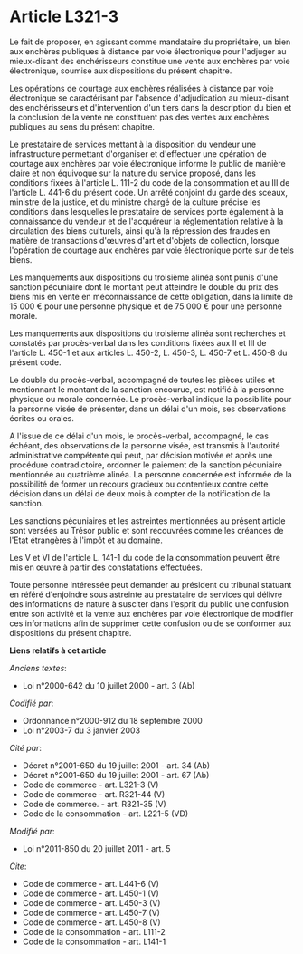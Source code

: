 # Article L321-3

Le fait de proposer, en agissant comme mandataire du propriétaire, un bien aux enchères publiques à distance par voie
électronique pour l'adjuger au mieux-disant des enchérisseurs constitue une vente aux enchères par voie électronique, soumise
aux dispositions du présent chapitre. 

Les opérations de courtage aux enchères réalisées à distance par voie électronique se caractérisant par l'absence
d'adjudication au mieux-disant des enchérisseurs et d'intervention d'un tiers dans la description du bien et la conclusion de
la vente ne constituent pas des ventes aux enchères publiques au sens du présent chapitre. 

Le prestataire de services mettant à la disposition du vendeur une infrastructure permettant d'organiser et d'effectuer une
opération de courtage aux enchères par voie électronique informe le public de manière claire et non équivoque sur la nature
du service proposé, dans les conditions fixées à l'article L. 111-2 du code de la consommation et au III de l'article L.
441-6 du présent code. Un arrêté conjoint du garde des sceaux, ministre de la justice, et du ministre chargé de la culture
précise les conditions dans lesquelles le prestataire de services porte également à la connaissance du vendeur et de
l'acquéreur la réglementation relative à la circulation des biens culturels, ainsi qu'à la répression des fraudes en matière
de transactions d'œuvres d'art et d'objets de collection, lorsque l'opération de courtage aux enchères par voie électronique
porte sur de tels biens. 

Les manquements aux dispositions du troisième alinéa sont punis d'une sanction pécuniaire dont le montant peut atteindre le
double du prix des biens mis en vente en méconnaissance de cette obligation, dans la limite de 15 000 € pour une personne
physique et de 75 000 € pour une personne morale. 

Les manquements aux dispositions du troisième alinéa sont recherchés et constatés par procès-verbal dans les conditions
fixées aux II et III de l'article L. 450-1 et aux articles L. 450-2, L. 450-3, L. 450-7 et L. 450-8 du présent code. 

Le double du procès-verbal, accompagné de toutes les pièces utiles et mentionnant le montant de la sanction encourue, est
notifié à la personne physique ou morale concernée. Le procès-verbal indique la possibilité pour la personne visée de
présenter, dans un délai d'un mois, ses observations écrites ou orales. 

A l'issue de ce délai d'un mois, le procès-verbal, accompagné, le cas échéant, des observations de la personne visée, est
transmis à l'autorité administrative compétente qui peut, par décision motivée et après une procédure contradictoire,
ordonner le paiement de la sanction pécuniaire mentionnée au quatrième alinéa. La personne concernée est informée de la
possibilité de former un recours gracieux ou contentieux contre cette décision dans un délai de deux mois à compter de la
notification de la sanction. 

Les sanctions pécuniaires et les astreintes mentionnées au présent article sont versées au Trésor public et sont recouvrées
comme les créances de l'Etat étrangères à l'impôt et au domaine. 

Les V et VI de l'article L. 141-1 du code de la consommation peuvent être mis en œuvre à partir des constatations
effectuées. 

Toute personne intéressée peut demander au président du tribunal statuant en référé d'enjoindre sous astreinte au prestataire
de services qui délivre des informations de nature à susciter dans l'esprit du public une confusion entre son activité et la
vente aux enchères par voie électronique de modifier ces informations afin de supprimer cette confusion ou de se conformer
aux dispositions du présent chapitre.

**Liens relatifs à cet article**

_Anciens textes_:

  - Loi n°2000-642 du 10 juillet 2000 - art. 3 (Ab)

_Codifié par_:

  - Ordonnance n°2000-912 du 18 septembre 2000
  - Loi n°2003-7 du 3 janvier 2003

_Cité par_:

  - Décret n°2001-650 du 19 juillet 2001 - art. 34 (Ab)
  - Décret n°2001-650 du 19 juillet 2001 - art. 67 (Ab)
  - Code de commerce - art. L321-3 (V)
  - Code de commerce - art. R321-44 (V)
  - Code de commerce. - art. R321-35 (V)
  - Code de la consommation - art. L221-5 (VD)

_Modifié par_:

  - Loi n°2011-850 du 20 juillet 2011 - art. 5

_Cite_:

  - Code de commerce - art. L441-6 (V)
  - Code de commerce - art. L450-1 (V)
  - Code de commerce - art. L450-3 (V)
  - Code de commerce - art. L450-7 (V)
  - Code de commerce - art. L450-8 (V)
  - Code de la consommation - art. L111-2
  - Code de la consommation - art. L141-1
